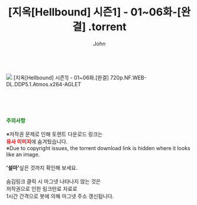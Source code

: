 ﻿---
layout: post
title:  "                   [지옥[Hellbound] 시즌1] - 01~06화-[완결]                .torrent"
author: John
categories: [ 넷플릭스 ]
tags: [  ]
image: ps://torrentrj59.com/uploadfile/full/1e88a3107cc213ffe1896ef933599644885918f4 
description: "                   [지옥[Hellbound] 시즌1] - 01~06화-[완결]                 torrent 정보 공유"
toc: true
toc_sticky: true
---

<br>
<img src="https://torrentrj59.com/uploadfile/full/1e88a3107cc213ffe1896ef933599644885918f4.jpg"/>
 [지옥[Hellbound] 시즌1] - 01~06화.[완결] 720p.NF.WEB-DL.DDP5.1.Atmos.x264-AGLET    
    
<br><br><br>
<p data-ke-size="size16"><b><span style="color: green;">주의사항</span></b><br /><br />※저작권 문제로 인해 토렌트 다운로드 링크는<br /><b><span style="color: red;">유사 이미지</span></b>에 숨겨뒀습니다.<br />※Due to copyright issues, the torrent download link is hidden where it looks like an image.<br /><br /><b>'설마'</b>싶은 것까지 확인해 보세요.<br /><br />숨김링크 클릭 시 마그넷 나타나지 않는 것은<br />저작권으로 인한 링크만료 자료로<br />1시간 간격으로 봇에 의해 마그넷 주소 갱신됩니다.</p>
